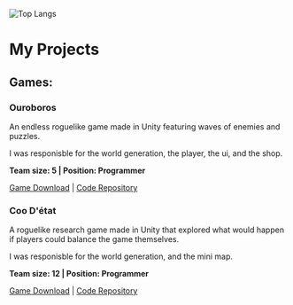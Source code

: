 ![Top Langs](https://github-readme-stats-orcin-theta.vercel.app/api/top-langs/?username=fyrebirdd&layout=donut&theme=highcontrast)

# My Projects

## Games:

### Ouroboros 
An endless roguelike game made in Unity featuring waves of enemies and puzzles. <p>
I was responisble for the world generation, the player, the ui, and the shop. <p>
<b>Team size: 5 | Position: Programmer</b><p>
[Game Download](https://fyrebirdd.itch.io/ouroboros) | [Code Repository](https://git.cs.usask.ca/anv309/cmpt306-project)

### Coo D'état
A roguelike research game made in Unity that explored what would happen if players could balance the game themselves.<p>
I was responisble for the world generation, and the mini map. <p>
<b>Team size: 12 | Position: Programmer</b><p>
[Game Download](https://leechertyper.itch.io/coo-detat) | [Code Repository](https://github.com/Leechertyper/Coo-d-etat)
